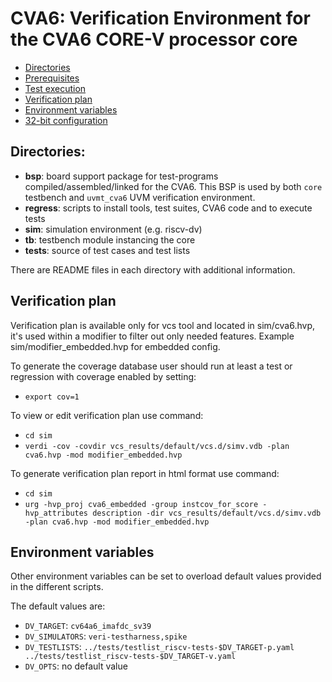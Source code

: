 # CVA6: Verification Environment for the CVA6 CORE-V processor core

- [Directories](#directories)
- [Prerequisites](#prerequisites)
- [Test execution](#test-execution)
- [Verification plan](#verification-plan)
- [Environment variables](#environment-variables)
- [32-bit configuration](#32-bit-configuration)

## Directories:
- **bsp**:   board support package for test-programs compiled/assembled/linked for the CVA6.
This BSP is used by both `core` testbench and `uvmt_cva6` UVM verification environment.
- **regress**: scripts to install tools, test suites, CVA6 code and to execute tests
- **sim**:   simulation environment (e.g. riscv-dv)
- **tb**:    testbench module instancing the core
- **tests**: source of test cases and test lists

There are README files in each directory with additional information.

## Verification plan
Verification plan is available only for vcs tool and located in sim/cva6.hvp, it's used within a modifier to filter out only needed features. Example sim/modifier_embedded.hvp for embedded config.

To generate the coverage database user should run at least a test or regression with coverage enabled by setting:
- `export cov=1`

To view or edit verification plan use command:
- `cd sim`
- `verdi -cov -covdir vcs_results/default/vcs.d/simv.vdb -plan cva6.hvp -mod modifier_embedded.hvp`

To generate verification plan report in html format use command:
- `cd sim`
- `urg -hvp_proj cva6_embedded -group instcov_for_score -hvp_attributes description -dir vcs_results/default/vcs.d/simv.vdb -plan cva6.hvp -mod modifier_embedded.hvp`

## Environment variables
Other environment variables can be set to overload default values
provided in the different scripts.

The default values are:

- `DV_TARGET`: `cv64a6_imafdc_sv39`
- `DV_SIMULATORS`: `veri-testharness,spike`
- `DV_TESTLISTS`: `../tests/testlist_riscv-tests-$DV_TARGET-p.yaml
../tests/testlist_riscv-tests-$DV_TARGET-v.yaml`
- `DV_OPTS`: no default value
